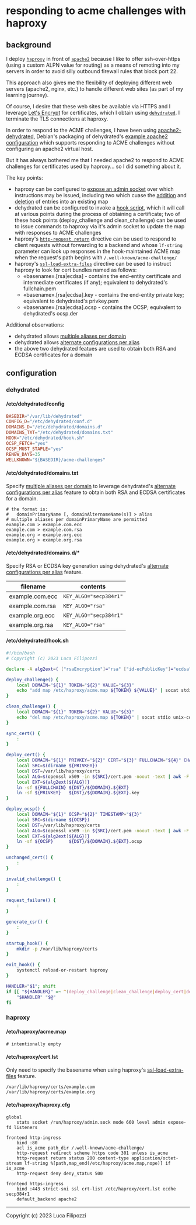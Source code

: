 # responding to acme challenges with haproxy

## background

I deploy [`haproxy`](https://github.com/haproxy/haproxy) in front of [`apache2`](https://github.com/apache/httpd) because I like to offer ssh-over-https (using a custom ALPN value for routing) as a means of remoting into my servers in order to avoid silly outbound firewall rules that block port 22.

This approach also gives me the flexibility of deploying different web servers (apache2, nginx, etc.) to handle different web sites (as part of my learning journey).

Of course, I desire that these web sites be available via HTTPS and I leverage [Let's Encrypt](https://letsencrypt.org/) for certificates, which I obtain using [`dehydrated`](https://github.com/dehydrated-io/dehydrated). I terminate the TLS connections at haproxy.

In order to respond to the ACME challenges, I have been using [apache2-dehydrated](https://packages.debian.org/bullseye/dehydrated-apache2), Debian's packaging of dehydrated's [example apache2 configuration](https://github.com/dehydrated-io/dehydrated/blob/5c1551e946456f534cf46b6ebabe4353bf0b0530/docs/wellknown.md#apache-example-config) which supports responding to ACME challenges without configuring an apache2 virtual host.

But it has always bothered me that I needed apache2 to respond to ACME challenges for certificates used by haproxy... so I did something about it.

The key points:

* haproxy can be configured to [expose an admin socket](http://docs.haproxy.org/2.6/configuration.html#stats%20socket) over which instructions may be issued, including two which cuase the [addition](http://docs.haproxy.org/2.6/management.html#add%20map) and [deletion](http://docs.haproxy.org/2.6/management.html#del%20map) of entries into an existing map
* dehydrated can be configured to invoke a [hook script](https://github.com/dehydrated-io/dehydrated/blob/e17456778f25326dc14bd8324ae70dd352d3578a/docs/examples/hook.sh), which it will call at various points during the process of obtaining a certificate; two of these hook points (deploy_challenge and clean_challenge) can be used to issue commands to haproxy via it's admin socket to update the map with responses to ACME challenges
* haproxy's [`http-request return`](http://docs.haproxy.org/2.6/configuration.html#http-request%20return) directive can be used to respond to client requests without forwarding to a backend and whose `lf-string` parameter can look up responses in the hook-maintained ACME map when the request's path begins with `/.well-known/acme-challenge/`
* haproxy's [`ssl-load-extra-files`](http://docs.haproxy.org/2.6/configuration.html#3.1-ssl-load-extra-files) directive can be used to instruct haproxy to look for cert bundles named as follows:
    * «basename».\[rsa|ecdsa\] - contains the end-entity certificate and intermediate certificates (if any); equivalent to dehydrated's fullchain.pem
    * «basename».\[rsa|ecdsa\].key - contains the end-entity private key; equivalent to dehydrated's privkey.pem
    * «basename».\[rsa|ecdsa\].ocsp - contains the OCSP; equivalent to dehydrated's ocsp.der

Additional observations:
* dehydrated allows [multiple aliases per domain](https://github.com/dehydrated-io/dehydrated/blob/master/docs/domains_txt.md#aliases)
* dehydrated allows [alternate configurations per alias](https://github.com/dehydrated-io/dehydrated/blob/master/docs/per-certificate-config.md)
* the above two dehydrated featues are used to obtain both RSA and ECDSA certificates for a domain

## configuration

### dehydrated

#### /etc/dehydrated/config

```toml
BASEDIR="/var/lib/dehydrated"
CONFIG_D="/etc/dehydrated/conf.d"
DOMAINS_D="/etc/dehydrated/domains.d"
DOMAINS_TXT="/etc/dehydrated/domains.txt"
HOOK="/etc/dehydrated/hook.sh"
OCSP_FETCH="yes"
OCSP_MUST_STAPLE="yes"
RENEW_DAYS=35
WELLKNOWN="${BASEDIR}/acme-challenges"
```

#### /etc/dehydrated/domains.txt

Specify [multiple aliases per domain](https://github.com/dehydrated-io/dehydrated/blob/master/docs/domains_txt.md#aliases) to leverage dehydrated's [alternate configurations per alias](https://github.com/dehydrated-io/dehydrated/blob/master/docs/per-certificate-config.md) feature to obtain both RSA and ECDSA certificates for a domain.

```text
# the format is:
#   domainPrimaryName [, domainAlternameName(s)] > alias
# multiple aliases per domainPrimaryName are permitted
example.com > example.com.ecc
example.com > example.com.rsa
example.org > example.org.ecc
example.org > example.org.rsa
```

#### /etc/dehydrated/domains.d/*

Specify RSA or ECDSA key generation using dehydrated's [alternate configurations per alias](https://github.com/dehydrated-io/dehydrated/blob/master/docs/per-certificate-config.md) feature.

| filename        | contents               |
| --------------- | ---------------------- |
| example.com.ecc | `KEY_ALGO="secp384r1"` |
| example.com.rsa | `KEY_ALGO="rsa"`       |
| example.org.ecc | `KEY_ALGO="secp384r1"` |
| example.org.rsa | `KEY_ALGO="rsa"`       |

#### /etc/dehydrated/hook.sh

```bash
#!/bin/bash
# Copyright (c) 2023 Luca Filipozzi

declare -A alg2ext=( ["rsaEncryption"]="rsa" ["id-ecPublicKey"]="ecdsa" )

deploy_challenge() {
    local DOMAIN="${1}" TOKEN="${2}" VALUE="${3}"
    echo "add map /etc/haproxy/acme.map ${TOKEN} ${VALUE}" | socat stdio unix-connect:/run/haproxy/admin.sock
}

clean_challenge() {
    local DOMAIN="${1}" TOKEN="${2}" VALUE="${3}"
    echo "del map /etc/haproxy/acme.map ${TOKEN}" | socat stdio unix-connect:/run/haproxy/admin.sock
}

sync_cert() {
    :
}

deploy_cert() {
    local DOMAIN="${1}" PRIVKEY="${2}" CERT="${3}" FULLCHAIN="${4}" CHAIN="${5}" TIMESTAMP="${6}"
    local SRC=$(dirname ${PRIVKEY})
    local DST=/var/lib/haproxy/certs
    local ALG=$(openssl x509 -in ${SRC}/cert.pem -noout -text | awk -F':' '/Public Key Algorithm/ {print $2}' | tr -d ' ')
    local EXT=${alg2ext[${ALG}]}
    ln -sf ${FULLCHAIN} ${DST}/${DOMAIN}.${EXT}
    ln -sf ${PRIVKEY}   ${DST}/${DOMAIN}.${EXT}.key
}

deploy_ocsp() {
    local DOMAIN="${1}" OCSP="${2}" TIMESTAMP="${3}"
    local SRC=$(dirname ${OCSP})
    local DST=/var/lib/haproxy/certs
    local ALG=$(openssl x509 -in ${SRC}/cert.pem -noout -text | awk -F':' '/Public Key Algorithm/ {print $2}' | tr -d ' ')
    local EXT=${alg2ext[${ALG}]}
    ln -sf ${OCSP}      ${DST}/${DOMAIN}.${EXT}.ocsp
}

unchanged_cert() {
    :
}

invalid_challenge() {
    :
}

request_failure() {
    :
}

generate_csr() {
    :
}

startup_hook() {
    mkdir -p /var/lib/haproxy/certs
}

exit_hook() {
    systemctl reload-or-restart haproxy
}

HANDLER="$1"; shift
if [[ "${HANDLER}" =~ ^(deploy_challenge|clean_challenge|deploy_cert|deploy_ocsp|unchanged_cert|invalid_challenge|request_failure|generate_csr|startup_hook|exit_hook)$ ]]; then
    "$HANDLER" "$@"
fi
```

### haproxy

#### /etc/haproxy/acme.map

```plaintext
# intentionally empty
```

#### /etc/haproxy/cert.lst

Only need to specify the basename when using haproxy's [ssl-load-extra-files](http://docs.haproxy.org/2.6/configuration.html#ssl-load-extra-files) feature.

```plaintext
/var/lib/haproxy/certs/example.com
/var/lib/haproxy/certs/example.org
```

#### /etc/haproxy/haproxy.cfg

```haproxy
global
    stats socket /run/haproxy/admin.sock mode 660 level admin expose-fd listeners

frontend http-ingress
    bind :80
    acl is_acme path_dir /.well-known/acme-challenge/
    http-request redirect scheme https code 301 unless is_acme
    http-request return status 200 content-type application/octet-stream lf-string %[path,map_end(/etc/haproxy/acme.map,nope)] if is_acme
    http-request deny deny_status 500
    
frontend https-ingress
    bind :443 strict-sni ssl crt-list /etc/haproxy/cert.lst ecdhe secp384r1
    default_backend apache2
```

---
Copyright (c) 2023 Luca Filipozzi
